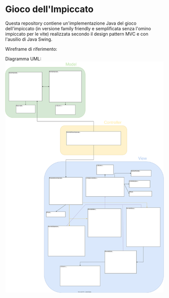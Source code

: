 # Gioco dell'Impiccato

Questa repository contiene un'implementazione Java del gioco dell'impiccato (in versione family friendly e semplificata senza l'omino impiccato per le vite) realizzata secondo il design pattern MVC e con l'ausilio di Java Swing.

Wireframe di riferimento:


Diagramma UML:
![wireframe](https://github.com/arianna011/gioco-impiccato/blob/main/UML-GiocoImpiccato.drawio.svg)

